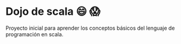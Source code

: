 # Dojo de scala :smile: :scream:
Proyecto inicial para aprender los conceptos básicos del lenguaje de programación en scala.